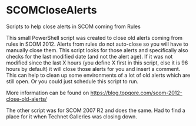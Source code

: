 # SCOMCloseAlerts
Scripts to help close alerts in SCOM coming from Rules

This small PowerShell script was created to close old alerts coming from rules in SCOM 2012. Alerts from rules do not auto-close so you will have to manually close them. This script looks for those alerts and specifically also checks for the last modified date (and not the alert age). If it was not modified since the last X hours (you define X first in this script, else it is 96 hours by default) it will close those alerts for you and insert a comment. This can help to clean up some environments of a lot of old alerts which are still open. Or you could just schedule this script to run.

More information can be found on https://blog.topqore.com/scom-2012-close-old-alerts/

The other script was for SCOM 2007 R2 and does the same. Had to find a place for it when Technet Galleries was closing down.

